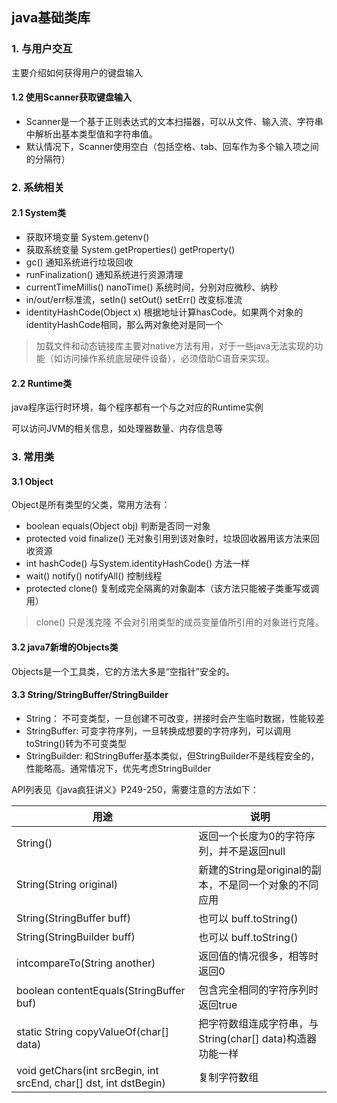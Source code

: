 ## java基础类库

### 1. 与用户交互
主要介绍如何获得用户的键盘输入
#### 1.2 使用Scanner获取键盘输入
- Scanner是一个基于正则表达式的文本扫描器，可以从文件、输入流、字符串中解析出基本类型值和字符串值。
- 默认情况下，Scanner使用空白（包括空格、tab、回车作为多个输入项之间的分隔符）

### 2. 系统相关
#### 2.1 System类
- 获取环境变量 System.getenv()
- 获取系统变量 System.getProperties() getProperty()
- gc() 通知系统进行垃圾回收
- runFinalization() 通知系统进行资源清理
- currentTimeMillis() nanoTime() 系统时间，分别对应微秒、纳秒
- in/out/err标准流，setIn() setOut() setErr() 改变标准流
- identityHashCode(Object x) 根据地址计算hasCode。如果两个对象的identityHashCode相同，那么两对象绝对是同一个

> 加载文件和动态链接库主要对native方法有用，对于一些java无法实现的功能（如访问操作系统底层硬件设备），必须借助C语音来实现。

#### 2.2 Runtime类
java程序运行时环境，每个程序都有一个与之对应的Runtime实例

可以访问JVM的相关信息，如处理器数量、内存信息等

### 3. 常用类
#### 3.1 Object
Object是所有类型的父类，常用方法有：
- boolean equals(Object obj) 判断是否同一对象
- protected void finalize() 无对象引用到该对象时，垃圾回收器用该方法来回收资源
- int hashCode() 与System.identityHashCode() 方法一样
- wait() notify() notifyAll() 控制线程
- protected clone() 复制成完全隔离的对象副本（该方法只能被子类重写或调用）
> clone() 只是浅克隆 不会对引用类型的成员变量值所引用的对象进行克隆。

#### 3.2 java7新增的Objects类
Objects是一个工具类，它的方法大多是“空指针”安全的。

#### 3.3 String/StringBuffer/StringBuilder
- String： 不可变类型，一旦创建不可改变，拼接时会产生临时数据，性能较差
- StringBuffer: 可变字符序列，一旦转换成想要的字符序列，可以调用toString()转为不可变类型
- StringBuilder: 和StringBuffer基本类似，但StringBuilder不是线程安全的，性能略高。通常情况下，优先考虑StringBuilder

API列表见《java疯狂讲义》P249-250，需要注意的方法如下：

用途 | 说明
--- | ---
String() | 返回一个长度为0的字符序列，并不是返回null 
String(String original) | 新建的String是original的副本，不是同一个对象的不同应用
String(StringBuffer buff) | 也可以 buff.toString() 
String(StringBuilder buff) | 也可以 buff.toString()
intcompareTo(String another) | 返回值的情况很多，相等时返回0
boolean contentEquals(StringBuffer buf) | 包含完全相同的字符序列时返回true
static String copyValueOf(char[] data) | 把字符数组连成字符串，与String(char[] data)构造器功能一样
void getChars(int srcBegin, int srcEnd, char[] dst, int dstBegin) | 复制字符数组
